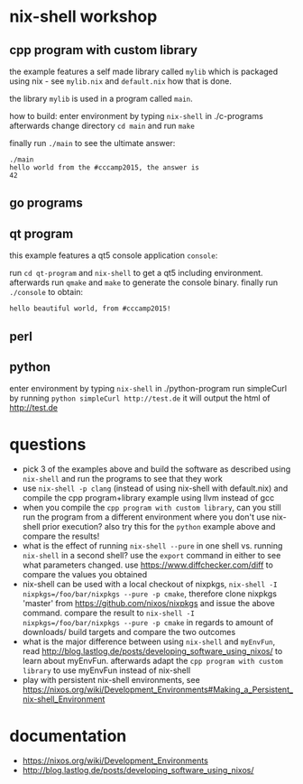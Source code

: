 # nix-shell workshop

## cpp program with custom library

the example features a self made library called `mylib` which is packaged
using nix - see `mylib.nix` and `default.nix` how that is done.

the library `mylib` is used in a program called `main`.

how to build: enter environment by typing `nix-shell` in ./c-programs afterwards
change directory `cd main` and run `make`

finally run `./main` to see the ultimate answer:

    ./main 
    hello world from the #cccamp2015, the answer is 
    42

## go programs
## qt program

this example features a qt5 console application `console`:

run `cd qt-program` and `nix-shell` to get a qt5 including environment. afterwards
run `qmake` and `make` to generate the console binary. finally run `./console` to obtain:

    hello beautiful world, from #cccamp2015! 

## perl
## python
enter environment by typing `nix-shell` in ./python-program
run simpleCurl by running `python simpleCurl http://test.de`
it will output the html of http://test.de

# questions
* pick 3 of the examples above and build the software as described using `nix-shell` and run the programs to see that they work
* use `nix-shell -p clang` (instead of using nix-shell with default.nix) and compile the cpp program+library example using llvm instead of gcc
* when you compile the `cpp program with custom library`, can you still run the program from a different environment where you don't use nix-shell prior execution? also try this for the `python` example above and compare the results!
* what is the effect of running `nix-shell --pure` in one shell vs. running `nix-shell` in a second shell? use the `export` command in either to see what parameters changed. use https://www.diffchecker.com/diff to compare the values you obtained
* nix-shell can be used with a local checkout of nixpkgs, `nix-shell -I nixpkgs=/foo/bar/nixpkgs --pure -p cmake`, therefore clone nixpkgs 'master' from https://github.com/nixos/nixpkgs and issue the above command. compare the result to `nix-shell -I nixpkgs=/foo/bar/nixpkgs --pure -p cmake` in regards to amount of downloads/ build targets and compare the two outcomes
* what is the major difference between using `nix-shell` and `myEnvFun`, read http://blog.lastlog.de/posts/developing_software_using_nixos/ to learn about myEnvFun. afterwards adapt the `cpp program with custom library` to use myEnvFun instead of nix-shell 
* play with persistent nix-shell environments, see https://nixos.org/wiki/Development_Environments#Making_a_Persistent_nix-shell_Environment

# documentation
* https://nixos.org/wiki/Development_Environments
* http://blog.lastlog.de/posts/developing_software_using_nixos/
